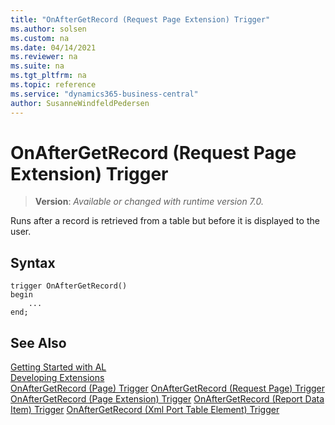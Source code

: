 ```yaml
---
title: "OnAfterGetRecord (Request Page Extension) Trigger"
ms.author: solsen
ms.custom: na
ms.date: 04/14/2021
ms.reviewer: na
ms.suite: na
ms.tgt_pltfrm: na
ms.topic: reference
ms.service: "dynamics365-business-central"
author: SusanneWindfeldPedersen
---
```

[//]: # (START>DO_NOT_EDIT)
[//]: # (IMPORTANT:Do not edit any of the content between here and the END>DO_NOT_EDIT.)
[//]: # (Any modifications should be made in the .xml files in the ModernDev repo.)

# OnAfterGetRecord (Request Page Extension) Trigger
> **Version**: _Available or changed with runtime version 7.0._

Runs after a record is retrieved from a table but before it is displayed to the user.



## Syntax
```
trigger OnAfterGetRecord()
begin
    ...
end;
```



[//]: # (IMPORTANT: END>DO_NOT_EDIT)
## See Also  
[Getting Started with AL](../devenv-get-started.md)  
[Developing Extensions](../devenv-dev-overview.md)  
[OnAfterGetRecord (Page) Trigger](../page/devenv-onaftergetrecord-page-trigger.md)
[OnAfterGetRecord (Request Page) Trigger](../requestpage/devenv-onaftergetrecord-requestpage-trigger.md)
[OnAfterGetRecord (Page Extension) Trigger](../pageextension/devenv-onaftergetrecord-pageextension-trigger.md)
[OnAfterGetRecord (Report Data Item) Trigger](../reportdataitem/devenv-onaftergetrecord-reportdataitem-trigger.md)
[OnAfterGetRecord (Xml Port Table Element) Trigger](../xmlporttableelement/devenv-onaftergetrecord-xmlporttableelement-trigger.md)
